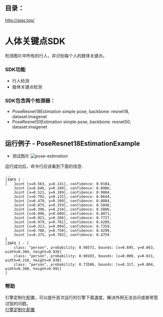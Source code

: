 ## 目录：
http://aias.top/

# 人体关键点SDK
检测图片中所有的行人，并识别每个人的肢体关键点。

### SDK功能
- 行人检测
- 肢体关键点检测

### SDK包含两个检测器：
-  PoseResnet18Estimation
simple pose, backbone: resnet18, dataset:imagenet
-  PoseResnet50Estimation
simple pose, backbone: resnet50, dataset:imagenet

## 运行例子 - PoseResnet18EstimationExample
- 测试图片
![pose-estimation](https://aias-home.oss-cn-beijing.aliyuncs.com/AIAS/pose_estimation_sdk/pose-estimation.png)

运行成功后，命令行应该看到下面的信息:
```text
...
[INFO ] - 
[	Joint [x=0.563, y=0.141], confidence: 0.9104,
	Joint [x=0.646, y=0.109], confidence: 0.8986,
	Joint [x=0.521, y=0.109], confidence: 0.9084,
	Joint [x=0.792, y=0.125], confidence: 0.8644,
	Joint [x=0.479, y=0.109], confidence: 0.8084,
	Joint [x=0.875, y=0.359], confidence: 0.5848,
	Joint [x=0.396, y=0.234], confidence: 0.5806,
	Joint [x=0.896, y=0.609], confidence: 0.4071,
	Joint [x=0.021, y=0.266], confidence: 0.7737,
	Joint [x=0.979, y=0.781], confidence: 0.4289,
	Joint [x=0.313, y=0.094], confidence: 0.7359,
	Joint [x=0.708, y=0.750], confidence: 0.4298,
	Joint [x=0.375, y=0.703], confidence: 0.4759
]
[INFO ] - [
	class: "person", probability: 0.98573, bounds: [x=0.695, y=0.063, width=0.304, height=0.926]
	class: "person", probability: 0.90103, bounds: [x=0.000, y=0.021, width=0.310, height=0.930]
	class: "person", probability: 0.73586, bounds: [x=0.317, y=0.004, width=0.380, height=0.991]
]
```

### 帮助 
引擎定制化配置，可以提升首次运行的引擎下载速度，解决外网无法访问或者带宽过低的问题。         
[引擎定制化配置](http://aias.top/engine_cpu.html)
